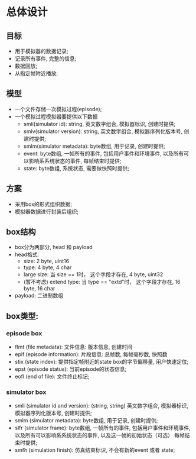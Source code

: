 # 总体设计

## 目标
* 用于模拟器的数据记录;  
* 记录所有事件, 完整的信息; 
* 数据回放;    
* 从指定帧附近播放;  


## 模型
* 一个文件存储一次模拟过程(episode); 
* 一个模拟过程模拟器要提供以下数据
  * smli(simulator id): string, 英文数字组合, 模拟器标识, 创建时提供;
  * smlv(simulator version): string, 英文数字组合, 模拟器序列化版本号, 创建时提供;
  * smlm(simulator metadata): byte数组, 用于记录, 创建时提供;
  * event: byte数组, 一帧所有的事件, 包括用户事件和环境事件, 以及所有可以影响系系统状态的事件, 每帧结束时提供;
  * state: byte数组, 系统状态, 需要做快照时提供;

## 方案
* 采用box的形式组织数据;
* 模拟器数据进行封装后组织;

## box结构
* box分为两部分, head 和 payload
* head格式: 
  * size: 2 byte, uint16
  * type: 4 byte, 4 char
  * large size: 当 size == 1时， 这个字段才存在, 4 byte, uint32
  * (暂不考虑) extend type: 当 type == "extd"时， 这个字段才存在, 16 byte, 16 char 
* payload: 二进制数组

  
  

## box类型: 

### episode box  
* flmt (file metadata): 文件信息: 版本信息, 创建时间
* epif (episode information): 片段信息: 总帧数, 每帧毫秒数, 快照数
* stix (state index): 提供指定帧附近的state box的字节偏移量, 用户快速定位;
* epst (episode status): 当前episode的状态信息;
* eofl (end of file): 文件终止标记;

### simulator box  
* smli (simulator id and version): (string, string) 英文数字组合, 模拟器标识, 模拟器序列化版本号, 创建时提供;
* smlm (simulator metadata): byte数组, 用于记录, 创建时提供;
* slfr (simulator frame): byte数组, 一帧所有的事件, 包括用户事件和环境事件, 以及所有可以影响系系统状态的事件, 以及这一帧的初始状态（可选） 每帧结束时提供;
* smfh (simulation finish): 仿真结束标识, 不会有新的event 或者 state;





